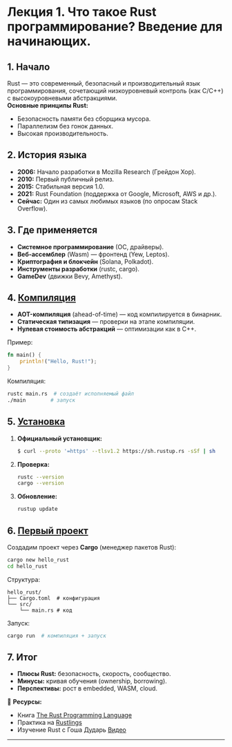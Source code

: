 # Лекция 1. Что такое Rust программирование? Введение для начинающих.

## **1. Начало**  
Rust — это современный, безопасный и производительный язык программирования, сочетающий низкоуровневый контроль (как C/C++) с высокоуровневыми абстракциями.  
**Основные принципы Rust:**  
- Безопасность памяти без сборщика мусора.  
- Параллелизм без гонок данных.  
- Высокая производительность.  

## **2. История языка**  
- **2006:** Начало разработки в Mozilla Research (Грейдон Хор).  
- **2010:** Первый публичный релиз.  
- **2015:** Стабильная версия 1.0.  
- **2021:** Rust Foundation (поддержка от Google, Microsoft, AWS и др.).  
- **Сейчас:** Один из самых любимых языков (по опросам Stack Overflow).  

## **3. Где применяется**  
- **Системное программирование** (ОС, драйверы).  
- **Веб-ассемблер** (Wasm) — фронтенд (Yew, Leptos).  
- **Криптография и блокчейн** (Solana, Polkadot).  
- **Инструменты разработки** (rustc, cargo).  
- **GameDev** (движки Bevy, Amethyst).  

## **4. [Компиляция](https://doc.rust-lang.ru/book/ch01-02-hello-world.html)**  
- **AOT-компиляция** (ahead-of-time) — код компилируется в бинарник.  
- **Статическая типизация** — проверки на этапе компиляции.  
- **Нулевая стоимость абстракций** — оптимизации как в C++.  

Пример:  
```rust
fn main() {
    println!("Hello, Rust!");
}
```
Компиляция:  
```sh
rustc main.rs  # создаёт исполняемый файл
./main        # запуск
```

## **5. [Установка](https://doc.rust-lang.ru/book/ch01-01-installation.html)**  
1. **Официальный установщик:**  
   ```sh
   $ curl --proto '=https' --tlsv1.2 https://sh.rustup.rs -sSf | sh
   ```  
2. **Проверка:**  
   ```sh
   rustc --version
   cargo --version
   ```  
3. **Обновление:**  
   ```sh
   rustup update
   ```  

## **6. [Первый проект](https://doc.rust-lang.ru/book/ch01-03-hello-cargo.html)**  
Создадим проект через **Cargo** (менеджер пакетов Rust):  
```sh
cargo new hello_rust
cd hello_rust
```  
Структура:  
```
hello_rust/
├── Cargo.toml  # конфигурация
└── src/
    └── main.rs # код
```  

Запуск:  
```sh
cargo run  # компиляция + запуск
```  

## **7. Итог**  
- **Плюсы Rust:** безопасность, скорость, сообщество.  
- **Минусы:** кривая обучения (ownership, borrowing).  
- **Перспективы:** рост в embedded, WASM, cloud.

🚀 **Ресурсы:**  
- Книга [The Rust Programming Language](https://doc.rust-lang.org/book/)  
- Практика на [Rustlings](https://github.com/rust-lang/rustlings)  
- Изучение Rust с Гоша Дударь [Видео](https://www.youtube.com/watch?v=E9owuwSUvLk&list=PL0lO_mIqDDFU_3UaxCF6p98ELxXpAyHpW&index=1)

--- 